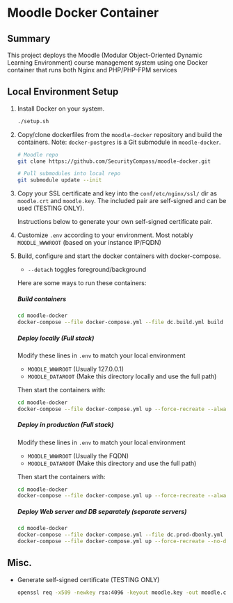 # Moodle Docker Container

## Summary
This project deploys the Moodle (Modular Object-Oriented Dynamic Learning Environment) course management system using one Docker container that runs both Nginx and PHP/PHP-FPM services

## Local Environment Setup

1. Install Docker on your system.
    ```bash
    ./setup.sh
    ```

2. Copy/clone dockerfiles from the `moodle-docker` repository and build the containers. Note: `docker-postgres` is a Git submodule in `moodle-docker`.
    ```bash
    # Moodle repo
    git clone https://github.com/SecurityCompass/moodle-docker.git

    # Pull submodules into local repo
    git submodule update --init
    ```

3. Copy your SSL certificate and key into the `conf/etc/nginx/ssl/` dir as `moodle.crt` and `moodle.key`. The included pair are self-signed and can be used (TESTING ONLY).

    Instructions below to generate your own self-signed certificate pair.

4. Customize `.env` according to your environment. Most notably `MOODLE_WWWROOT` (based on your instance IP/FQDN)

5. Build, configure and start the docker containers with docker-compose.
    * `--detach` toggles foreground/background

    Here are some ways to run these containers:

    ##### Build containers
    ```bash
    cd moodle-docker
    docker-compose --file docker-compose.yml --file dc.build.yml build --no-cache
    ```

    ##### Deploy locally (Full stack)
    Modify these lines in `.env` to match your local environment
    
    * `MOODLE_WWWROOT` (Usually 127.0.0.1)
    * `MOODLE_DATAROOT` (Make this directory locally and use the full path)
        
    Then start the containers with:
    ```bash
    cd moodle-docker
    docker-compose --file docker-compose.yml up --force-recreate --always-recreate-deps --detach
    ```

    ##### Deploy in production (Full stack)
    Modify these lines in `.env` to match your local environment
    
    * `MOODLE_WWWROOT` (Usually the FQDN)
    * `MOODLE_DATAROOT` (Make this directory and use the full path)

    Then start the containers with:
    ```bash
    cd moodle-docker
    docker-compose --file docker-compose.yml up --force-recreate --always-recreate-deps --detach
    ```

    ##### Deploy Web server and DB separately (separate servers)
    ```bash
    cd moodle-docker
    docker-compose --file docker-compose.yml --file dc.prod-dbonly.yml up --force-recreate --detach postgres
    docker-compose --file docker-compose.yml up --force-recreate --no-deps --detach nginx-php-moodle
    ```

## Misc.

* Generate self-signed certificate (TESTING ONLY)

    ```bash
    openssl req -x509 -newkey rsa:4096 -keyout moodle.key -out moodle.crt -days 365 -nodes -subj "/C=CA/ST=ON/L=Toronto/O=SC/OU=Org/CN=www.example.com"
    ```
